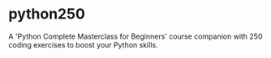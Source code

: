# python250

A 'Python Complete Masterclass for Beginners' course companion with 250 coding exercises to boost your Python skills.
